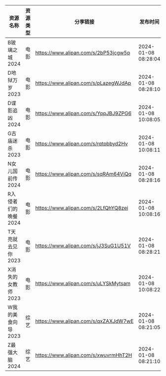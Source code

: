 | 资源名称         | 资源类型 | 分享链接                                 | 发布时间                |
| ------------ | ---- | ------------------------------------ | ------------------- |
| B玻璃之城2024    | 电影   | https://www.alipan.com/s/2bP53jcgw5p | 2024-01-08 08:28:04 |
| D地狱万岁2023    | 电影   | https://www.alipan.com/s/pLazegWJdAp | 2024-01-08 08:28:10 |
| D谍影追凶2024    | 电影   | https://www.alipan.com/s/YppJBJ9ZPG6 | 2024-01-08 10:08:05 |
| G古庙迷杀2023    | 电影   | https://www.alipan.com/s/rqtpbbyd2Hv | 2024-01-08 10:08:11 |
| N女儿国前传2024   | 电影   | https://www.alipan.com/s/sqRAm64ViQq | 2024-01-08 08:28:16 |
| R入侵者们的晚餐2024 | 电影   | https://www.alipan.com/s/2LfQhYQ8zei | 2024-01-08 10:08:16 |
| T天亮就去见你2023  | 电影   | https://www.alipan.com/s/jJ3SuG1U51V | 2024-01-08 08:28:21 |
| X消失的女教师2023  | 电影   | https://www.alipan.com/s/uLYSkMytsam | 2024-01-08 10:08:22 |
| W我的美食向导2023  | 综艺   | https://www.alipan.com/s/qxZAXJdW7wE | 2024-01-08 08:21:05 |
| Z最强大脑2024    | 综艺   | https://www.alipan.com/s/xwuvrmHhT2H | 2024-01-08 08:21:10 |
